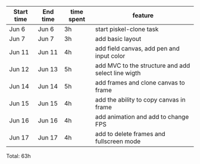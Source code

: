 | Start time  | End time | time spent | feature |
|-----------|-------------|-------------|-------------|
| Jun 6 | Jun 6 | 3h | start piskel-clone task |
| Jun 7 | Jun 7 | 3h | add basic layout |
| Jun 11 | Jun 11 | 4h | add field canvas, add pen and input color |
| Jun 12 | Jun 13 | 5h | add MVC to the structure and add select line wigth |
| Jun 14 | Jun 14 | 5h | add frames and clone canvas to frame |
| Jun 15 | Jun 15 | 4h | add the ability to copy canvas in frame |
| Jun 16 | Jun 16 | 4h | add animation and add to change FPS |
| Jun 17 | Jun 17 | 4h | add to delete frames and fullscreen mode

Total: 63h
